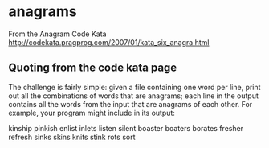 anagrams
========

From the Anagram Code Kata http://codekata.pragprog.com/2007/01/kata_six_anagra.html

Quoting from the code kata page
-------------------------------
The challenge is fairly simple: given a file containing one word per line, print out all the combinations of words that are anagrams; each line in the output contains all the words from the input that are anagrams of each other. For example, your program might include in its output:

  kinship pinkish
  enlist inlets listen silent
  boaster boaters borates
  fresher refresh
  sinks skins
  knits stink
  rots sort
